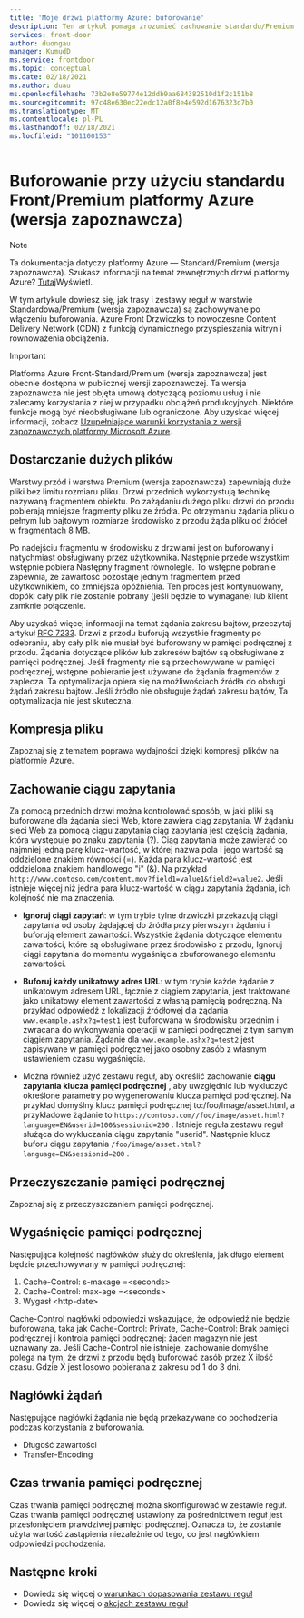 ```yaml
---
title: 'Moje drzwi platformy Azure: buforowanie'
description: Ten artykuł pomaga zrozumieć zachowanie standardu/Premium platformy Azure przy użyciu reguł routingu z włączonym buforowaniem.
services: front-door
author: duongau
manager: KumudD
ms.service: frontdoor
ms.topic: conceptual
ms.date: 02/18/2021
ms.author: duau
ms.openlocfilehash: 73b2e8e59774e12ddb9aa684382510d1f2c151b8
ms.sourcegitcommit: 97c48e630ec22edc12a0f8e4e592d1676323d7b0
ms.translationtype: MT
ms.contentlocale: pl-PL
ms.lasthandoff: 02/18/2021
ms.locfileid: "101100153"
---
```

# <a name="caching-with-azure-front-door-standardpremium-preview"></a>Buforowanie przy użyciu standardu Front/Premium platformy Azure (wersja zapoznawcza)

> [!Note]
> Ta dokumentacja dotyczy platformy Azure — Standard/Premium (wersja zapoznawcza). Szukasz informacji na temat zewnętrznych drzwi platformy Azure? [Tutaj](../front-door-overview.md)Wyświetl.

W tym artykule dowiesz się, jak trasy i zestawy reguł w warstwie Standardowa/Premium (wersja zapoznawcza) są zachowywane po włączeniu buforowania. Azure Front Drzwiczks to nowoczesne Content Delivery Network (CDN) z funkcją dynamicznego przyspieszania witryn i równoważenia obciążenia.

> [!IMPORTANT]
> Platforma Azure Front-Standard/Premium (wersja zapoznawcza) jest obecnie dostępna w publicznej wersji zapoznawczej.
> Ta wersja zapoznawcza nie jest objęta umową dotyczącą poziomu usług i nie zalecamy korzystania z niej w przypadku obciążeń produkcyjnych. Niektóre funkcje mogą być nieobsługiwane lub ograniczone.
> Aby uzyskać więcej informacji, zobacz [Uzupełniające warunki korzystania z wersji zapoznawczych platformy Microsoft Azure](https://azure.microsoft.com/support/legal/preview-supplemental-terms/).

## <a name="delivery-of-large-files"></a>Dostarczanie dużych plików

Warstwy przód i warstwa Premium (wersja zapoznawcza) zapewniają duże pliki bez limitu rozmiaru pliku. Drzwi przednich wykorzystują technikę nazywaną fragmentem obiektu. Po zażądaniu dużego pliku drzwi do przodu pobierają mniejsze fragmenty pliku ze źródła. Po otrzymaniu żądania pliku o pełnym lub bajtowym rozmiarze środowisko z przodu żąda pliku od źródeł w fragmentach 8 MB.

Po nadejściu fragmentu w środowisku z drzwiami jest on buforowany i natychmiast obsługiwany przez użytkownika. Następnie przede wszystkim wstępnie pobiera Następny fragment równolegle. To wstępne pobranie zapewnia, że zawartość pozostaje jednym fragmentem przed użytkownikiem, co zmniejsza opóźnienia. Ten proces jest kontynuowany, dopóki cały plik nie zostanie pobrany (jeśli będzie to wymagane) lub klient zamknie połączenie.

Aby uzyskać więcej informacji na temat żądania zakresu bajtów, przeczytaj artykuł [RFC 7233](https://web.archive.org/web/20171009165003/http://www.rfc-base.org/rfc-7233.html).
Drzwi z przodu buforują wszystkie fragmenty po odebraniu, aby cały plik nie musiał być buforowany w pamięci podręcznej z przodu. Żądania dotyczące plików lub zakresów bajtów są obsługiwane z pamięci podręcznej. Jeśli fragmenty nie są przechowywane w pamięci podręcznej, wstępne pobieranie jest używane do żądania fragmentów z zaplecza. Ta optymalizacja opiera się na możliwościach źródła do obsługi żądań zakresu bajtów. Jeśli źródło nie obsługuje żądań zakresu bajtów, Ta optymalizacja nie jest skuteczna.

## <a name="file-compression"></a>Kompresja pliku

Zapoznaj się z tematem poprawa wydajności dzięki kompresji plików na platformie Azure.

## <a name="query-string-behavior"></a>Zachowanie ciągu zapytania

Za pomocą przednich drzwi można kontrolować sposób, w jaki pliki są buforowane dla żądania sieci Web, które zawiera ciąg zapytania. W żądaniu sieci Web za pomocą ciągu zapytania ciąg zapytania jest częścią żądania, która występuje po znaku zapytania (?). Ciąg zapytania może zawierać co najmniej jedną parę klucz-wartość, w której nazwa pola i jego wartość są oddzielone znakiem równości (=). Każda para klucz-wartość jest oddzielona znakiem handlowego "i" (&). Na przykład `http://www.contoso.com/content.mov?field1=value1&field2=value2`. Jeśli istnieje więcej niż jedna para klucz-wartość w ciągu zapytania żądania, ich kolejność nie ma znaczenia.

* **Ignoruj ciągi zapytań**: w tym trybie tylne drzwiczki przekazują ciągi zapytania od osoby żądającej do źródła przy pierwszym żądaniu i buforują element zawartości. Wszystkie żądania dotyczące elementu zawartości, które są obsługiwane przez środowisko z przodu, Ignoruj ciągi zapytania do momentu wygaśnięcia zbuforowanego elementu zawartości.

* **Buforuj każdy unikatowy adres URL**: w tym trybie każde żądanie z unikatowym adresem URL, łącznie z ciągiem zapytania, jest traktowane jako unikatowy element zawartości z własną pamięcią podręczną. Na przykład odpowiedź z lokalizacji źródłowej dla żądania `www.example.ashx?q=test1` jest buforowana w środowisku przednim i zwracana do wykonywania operacji w pamięci podręcznej z tym samym ciągiem zapytania. Żądanie dla `www.example.ashx?q=test2` jest zapisywane w pamięci podręcznej jako osobny zasób z własnym ustawieniem czasu wygaśnięcia.
* Można również użyć zestawu reguł, aby określić zachowanie **ciągu zapytania klucza pamięci podręcznej** , aby uwzględnić lub wykluczyć określone parametry po wygenerowaniu klucza pamięci podręcznej. Na przykład domyślny klucz pamięci podręcznej to:/foo/Image/asset.html, a przykładowe żądanie to `https://contoso.com//foo/image/asset.html?language=EN&userid=100&sessionid=200` . Istnieje reguła zestawu reguł służąca do wykluczania ciągu zapytania "userid". Następnie klucz buforu ciągu zapytania `/foo/image/asset.html?language=EN&sessionid=200` .

## <a name="cache-purge"></a>Przeczyszczanie pamięci podręcznej

Zapoznaj się z przeczyszczaniem pamięci podręcznej.

## <a name="cache-expiration"></a>Wygaśnięcie pamięci podręcznej
Następująca kolejność nagłówków służy do określenia, jak długo element będzie przechowywany w pamięci podręcznej:</br>
1. Cache-Control: s-maxage =\<seconds>
2. Cache-Control: max-age =\<seconds>
3. Wygasł \<http-date>

Cache-Control nagłówki odpowiedzi wskazujące, że odpowiedź nie będzie buforowana, taka jak Cache-Control: Private, Cache-Control: Brak pamięci podręcznej i kontrola pamięci podręcznej: żaden magazyn nie jest uznawany za.  Jeśli Cache-Control nie istnieje, zachowanie domyślne polega na tym, że drzwi z przodu będą buforować zasób przez X ilość czasu. Gdzie X jest losowo pobierana z zakresu od 1 do 3 dni.

## <a name="request-headers"></a>Nagłówki żądań

Następujące nagłówki żądania nie będą przekazywane do pochodzenia podczas korzystania z buforowania.
* Długość zawartości
* Transfer-Encoding

## <a name="cache-duration"></a>Czas trwania pamięci podręcznej

Czas trwania pamięci podręcznej można skonfigurować w zestawie reguł. Czas trwania pamięci podręcznej ustawiony za pośrednictwem reguł jest przesłonięciem prawdziwej pamięci podręcznej. Oznacza to, że zostanie użyta wartość zastąpienia niezależnie od tego, co jest nagłówkiem odpowiedzi pochodzenia.

## <a name="next-steps"></a>Następne kroki

* Dowiedz się więcej o [warunkach dopasowania zestawu reguł](concept-rule-set-match-conditions.md)
* Dowiedz się więcej o [akcjach zestawu reguł](concept-rule-set-actions.md)